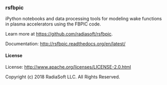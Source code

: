 ### rsfbpic

iPython notebooks and data processing tools for modeling wake functions in plasma accelerators using the FBPIC code.

Learn more at https://github.com/radiasoft/rsfbpic.

Documentation: http://rsfbpic.readthedocs.org/en/latest/

#### License

License: http://www.apache.org/licenses/LICENSE-2.0.html

Copyright (c) 2018 RadiaSoft LLC.  All Rights Reserved.
